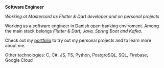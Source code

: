 **Software Engineer**

_Working at Mastercard as Flutter & Dart developer and on personal projects_

Working as a software engineer in Danish open banking enviroment. Among the main stack belongs _Flutter & Dart, Java, Spring Boot and Kafka_. 

Check out my [portfolio](http://localhost:3000) to try out my personal projects and to learn more about me.

Other technologies: C, C#, JS, TS, Python, PostgreSQL, SQL, Firebase, Google Cloud
